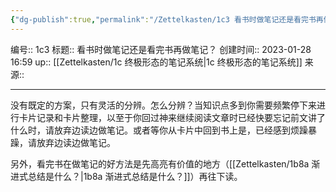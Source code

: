 ```yaml
---
{"dg-publish":true,"permalink":"/Zettelkasten/1c3 看书时做笔记还是看完书再做笔记？/","dgPassFrontmatter":true}
---
```


编号:: 1c3
标题:: 看书时做笔记还是看完书再做笔记？
创建时间:: 2023-01-28 16:59
up:: [[Zettelkasten/1c 终极形态的笔记系统\|1c 终极形态的笔记系统]]
来源:: 

---

没有既定的方案，只有灵活的分辨。怎么分辨？当知识点多到你需要频繁停下来进行卡片记录和卡片整理，以至于你回过神来继续阅读文章时已经快要忘记前文讲了什么时，请放弃边读边做笔记。或者等你从卡片中回到书上是，已经感到烦躁暴躁，请放弃边读边做笔记。

另外，看完书在做笔记的好方法是先高亮有价值的地方（[[Zettelkasten/1b8a 渐进式总结是什么？\|1b8a 渐进式总结是什么？]]）再往下读。
